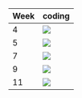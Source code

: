 | Week | coding |
| --- | --- |
| 4 |  ![](https://github.com/kmaooad/coding-19w04-TarasMartynyuk/workflows/Grading/badge.svg) |
| 5 |  ![](https://github.com/kmaooad/coding-19W05-TarasMartynyuk/workflows/Grading/badge.svg) |
| 7 |  ![](https://github.com/kmaooad/coding-19W07-TarasMartynyuk/workflows/Grading/badge.svg) |
| 9 |  ![](https://github.com/kmaooad/coding-19W09-TarasMartynyuk/workflows/Grading/badge.svg) |
| 11 |  ![](https://github.com/kmaooad/coding-19W11-TarasMartynyuk/workflows/Grading/badge.svg) |
